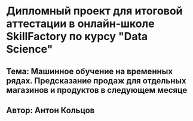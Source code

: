 
# Дипломный проект для итоговой аттестации в онлайн-школе SkillFactory по курсу "Data Science"

## Тема: Машинное обучение на временных рядах. Предсказание продаж для отдельных магазинов и продуктов в следующем месяце

## Автор: Антон Кольцов
